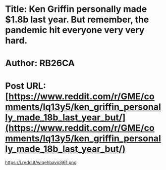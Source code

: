 # Title: Ken Griffin personally made $1.8b last year. But remember, the pandemic hit everyone very very hard.
# Author: RB26CA
# Post URL: [https://www.reddit.com/r/GME/comments/lq13y5/ken_griffin_personally_made_18b_last_year_but/](https://www.reddit.com/r/GME/comments/lq13y5/ken_griffin_personally_made_18b_last_year_but/)


https://i.redd.it/wlqehbavo3j61.png